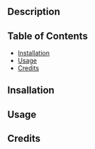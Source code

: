# 
 

  ## Description
   

   ## Table of Contents


   * [Installation](#installation)
   * [Usage](#Usage)
  * [Credits](#Credits)
  


  ## Insallation

   

  

  ## Usage

   

  ## Credits

   

  
